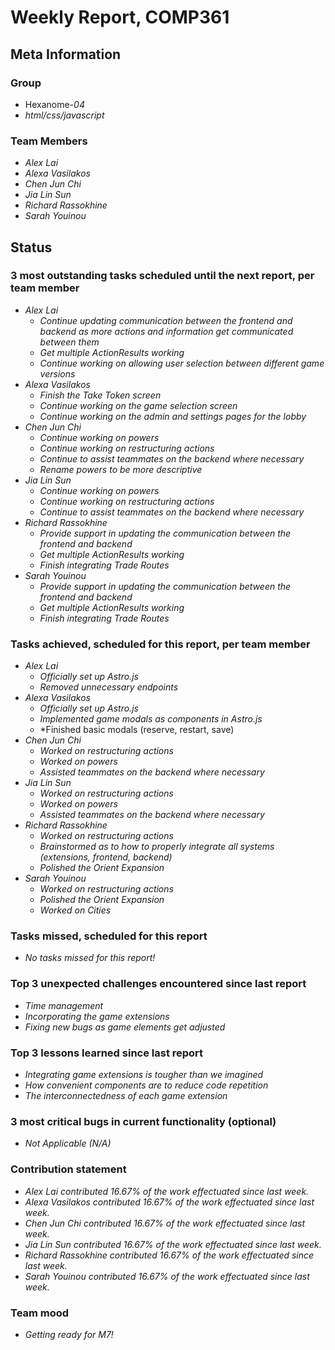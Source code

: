 # Weekly Report, COMP361

## Meta Information

### Group

 * Hexanome-*04*
 * *html/css/javascript*

### Team Members

 * *Alex Lai*
 * *Alexa Vasilakos*
 * *Chen Jun Chi*
 * *Jia Lin Sun*
 * *Richard Rassokhine*
 * *Sarah Youinou*

## Status

### 3 most outstanding tasks scheduled until the next report, per team member

 * *Alex Lai*
   * *Continue updating communication between the frontend and backend as more actions and information get communicated between them*
   * *Get multiple ActionResults working*
   * *Continue working on allowing user selection between different game versions*
 * *Alexa Vasilakos*
   * *Finish the Take Token screen*
   * *Continue working on the game selection screen*
   * *Continue working on the admin and settings pages for the lobby*
 * *Chen Jun Chi*
   * *Continue working on powers*
   * *Continue working on restructuring actions*
   * *Continue to assist teammates on the backend where necessary*
   * *Rename powers to be more descriptive*
 * *Jia Lin Sun*
   * *Continue working on powers*
   * *Continue working on restructuring actions*
   * *Continue to assist teammates on the backend where necessary*
 * *Richard Rassokhine*
   * *Provide support in updating the communication between the frontend and backend*
   * *Get multiple ActionResults working*
   * *Finish integrating Trade Routes*
 * *Sarah Youinou*
   * *Provide support in updating the communication between the frontend and backend*
   * *Get multiple ActionResults working*
   * *Finish integrating Trade Routes*


### Tasks achieved, scheduled for this report, per team member

 * *Alex Lai*
   * *Officially set up Astro.js*
   * *Removed unnecessary endpoints*
 * *Alexa Vasilakos*
   * *Officially set up Astro.js*
   * *Implemented game modals as components in Astro.js*
   * *Finished basic modals (reserve, restart, save)
 * *Chen Jun Chi*
   * *Worked on restructuring actions*
   * *Worked on powers*
   * *Assisted teammates on the backend where necessary*
 * *Jia Lin Sun*
   * *Worked on restructuring actions*
   * *Worked on powers*
   * *Assisted teammates on the backend where necessary*
 * *Richard Rassokhine*
   * *Worked on restructuring actions*
   * *Brainstormed as to how to properly integrate all systems (extensions, frontend, backend)*
   * *Polished the Orient Expansion*
 * *Sarah Youinou*
   * *Worked on restructuring actions*
   * *Polished the Orient Expansion*
   * *Worked on Cities*


### Tasks missed, scheduled for this report

 * *No tasks missed for this report!*

### Top 3 unexpected challenges encountered since last report

* *Time management*
* *Incorporating the game extensions*
* *Fixing new bugs as game elements get adjusted*



### Top 3 lessons learned since last report

* *Integrating game extensions is tougher than we imagined*
* *How convenient components are to reduce code repetition*
* *The interconnectedness of each game extension*



### 3 most critical bugs in current functionality (optional)

 * *Not Applicable (N/A)*

### Contribution statement

 * *Alex Lai contributed 16.67% of the work effectuated since last week.*
 * *Alexa Vasilakos contributed 16.67% of the work effectuated since last week.*
 * *Chen Jun Chi contributed 16.67% of the work effectuated since last week.*
 * *Jia Lin Sun contributed 16.67% of the work effectuated since last week.*
 * *Richard Rassokhine contributed 16.67% of the work effectuated since last week.*
 * *Sarah Youinou contributed 16.67% of the work effectuated since last week.*

### Team mood

 * *Getting ready for M7!*

